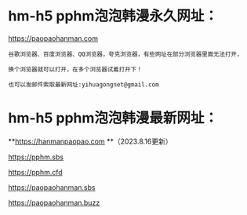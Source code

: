 # hm-h5 pphm泡泡韩漫永久网址：

https://paopaohanman.com

```
谷歌浏览器、百度浏览器、QQ浏览器，夸克浏览器，有些网址在部分浏览器里面无法打开，

换个浏览器就可以打开，在多个浏览器试着打开下！

也可以发邮件索取最新网址:yihuagongnet@gmail.com
```

# hm-h5 pphm泡泡韩漫最新网址：

**https://hanmanpaopao.com **（2023.8.16更新）

https://pphm.sbs

https://pphm.cfd

https://paopaohanman.sbs

https://paopaohanman.buzz
